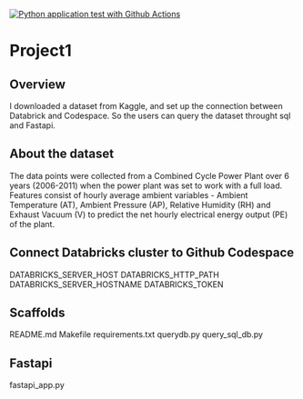 [![Python application test with Github Actions](https://github.com/nogibjj/RuixinLou_Project1/actions/workflows/main.yml/badge.svg)](https://github.com/nogibjj/RuixinLou_Project1/actions/workflows/main.yml)
# Project1
## Overview
I downloaded a dataset from Kaggle, and set up the connection between Databrick and Codespace. So the users can query the dataset throught sql and Fastapi.

## About the dataset
The data points were collected from a Combined Cycle Power Plant over 6 years (2006-2011) when the power plant was set to work with a full load. Features consist of hourly average ambient variables - Ambient Temperature (AT), Ambient Pressure (AP), Relative Humidity (RH) and Exhaust Vacuum (V) to predict the net hourly electrical energy output (PE) of the plant.

## Connect Databricks cluster to Github Codespace
DATABRICKS_SERVER_HOST
DATABRICKS_HTTP_PATH
DATABRICKS_SERVER_HOSTNAME
DATABRICKS_TOKEN

## Scaffolds
README.md
Makefile
requirements.txt
querydb.py
query_sql_db.py

## Fastapi
fastapi_app.py

